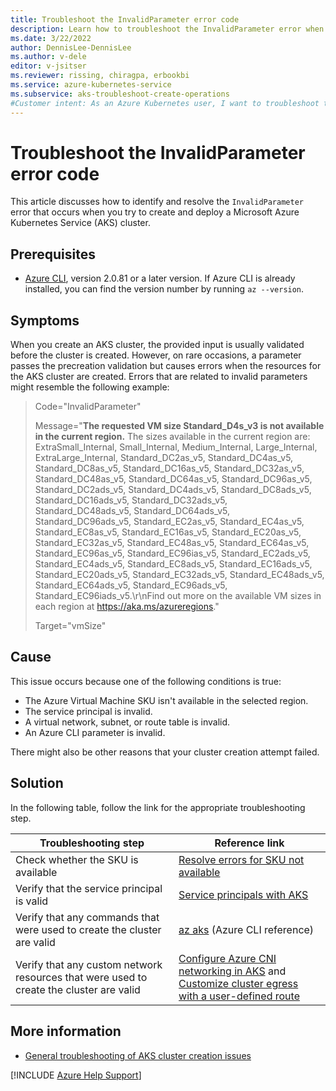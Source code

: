 ```yaml
---
title: Troubleshoot the InvalidParameter error code
description: Learn how to troubleshoot the InvalidParameter error when you try to create and deploy an Azure Kubernetes Service (AKS) cluster.
ms.date: 3/22/2022
author: DennisLee-DennisLee
ms.author: v-dele
editor: v-jsitser
ms.reviewer: rissing, chiragpa, erbookbi
ms.service: azure-kubernetes-service
ms.subservice: aks-troubleshoot-create-operations
#Customer intent: As an Azure Kubernetes user, I want to troubleshoot the InvalidParameter error code so that I can successfully create and deploy an Azure Kubernetes Service (AKS) cluster.
---
```

# Troubleshoot the InvalidParameter error code

This article discusses how to identify and resolve the `InvalidParameter` error that occurs when you try to create and deploy a Microsoft Azure Kubernetes Service (AKS) cluster.

## Prerequisites

- [Azure CLI](/cli/azure/install-azure-cli), version 2.0.81 or a later version. If Azure CLI is already installed, you can find the version number by running `az --version`.

## Symptoms

When you create an AKS cluster, the provided input is usually validated before the cluster is created. However, on rare occasions, a parameter passes the precreation validation but causes errors when the resources for the AKS cluster are created. Errors that are related to invalid parameters might resemble the following example:

> Code="InvalidParameter"
>
> Message="**The requested VM size Standard_D4s_v3 is not available in the current region.** The sizes available in the current region are: ExtraSmall_Internal, Small_Internal, Medium_Internal, Large_Internal, ExtraLarge_Internal, Standard_DC2as_v5, Standard_DC4as_v5, Standard_DC8as_v5, Standard_DC16as_v5, Standard_DC32as_v5, Standard_DC48as_v5, Standard_DC64as_v5, Standard_DC96as_v5, Standard_DC2ads_v5, Standard_DC4ads_v5, Standard_DC8ads_v5, Standard_DC16ads_v5, Standard_DC32ads_v5, Standard_DC48ads_v5, Standard_DC64ads_v5, Standard_DC96ads_v5, Standard_EC2as_v5, Standard_EC4as_v5, Standard_EC8as_v5, Standard_EC16as_v5, Standard_EC20as_v5, Standard_EC32as_v5, Standard_EC48as_v5, Standard_EC64as_v5, Standard_EC96as_v5, Standard_EC96ias_v5, Standard_EC2ads_v5, Standard_EC4ads_v5, Standard_EC8ads_v5, Standard_EC16ads_v5, Standard_EC20ads_v5, Standard_EC32ads_v5, Standard_EC48ads_v5, Standard_EC64ads_v5, Standard_EC96ads_v5, Standard_EC96iads_v5.\r\nFind out more on the available VM sizes in each region at <https://aka.ms/azureregions>."
>
> Target="vmSize"

## Cause

This issue occurs because one of the following conditions is true:

- The Azure Virtual Machine SKU isn't available in the selected region.
- The service principal is invalid.
- A virtual network, subnet, or route table is invalid.
- An Azure CLI parameter is invalid.

There might also be other reasons that your cluster creation attempt failed.

## Solution

In the following table, follow the link for the appropriate troubleshooting step.

| Troubleshooting step | Reference link |
| -------------------- | -------------- |
| Check whether the SKU is available | [Resolve errors for SKU not available](/azure/azure-resource-manager/troubleshooting/error-sku-not-available) |
| Verify that the service principal is valid | [Service principals with AKS](/azure/aks/kubernetes-service-principal) |
| Verify that any commands that were used to create the cluster are valid | [az aks](/cli/azure/aks#az-aks-create) (Azure CLI reference) |
| Verify that any custom network resources that were used to create the cluster are valid | [Configure Azure CNI networking in AKS](/azure/aks/configure-azure-cni) and [Customize cluster egress with a user-defined route](/azure/aks/egress-outboundtype) |

## More information

- [General troubleshooting of AKS cluster creation issues](troubleshoot-aks-cluster-creation-issues.md)

[!INCLUDE [Azure Help Support](../../includes/azure-help-support.md)]
